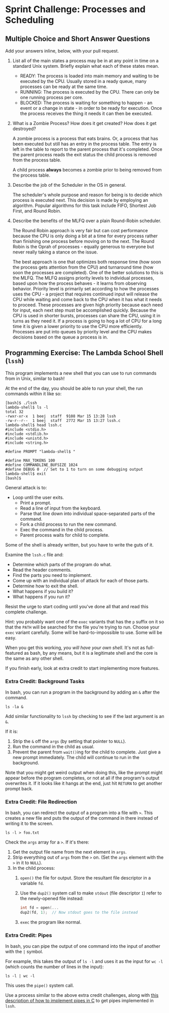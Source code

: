 # Sprint Challenge: Processes and Scheduling

## Multiple Choice and Short Answer Questions

Add your answers inline, below, with your pull request.

1. List all of the main states a process may be in at any point in time on a
   standard Unix system. Briefly explain what each of these states mean.
   * READY: The process is loaded into main memory and waiting to be executed by the CPU. Usually stored in a ready queue, many processes can be ready at the same time.
   * RUNNING: The process is executed by the CPU. There can only be one running process per core.
   * BLOCKED: The process is waiting for something to happen - an event or a change in state - in order to be ready for execution. Once the process receives the thing it needs it can then be executed.

2. What is a Zombie Process? How does it get created? How does it get destroyed?

    A zombie process is a  process that eats brains. Or, a process that has been executed but still has an entry in the process table. The entry is left in the table to report to the parent process that it's completed. Once the parent process reads the exit status the child process is removed from the process table.

    A child process **always** becomes a zombie prior to being removed from the process table.



3. Describe the job of the Scheduler in the OS in general.
    
    The scheduler's whole purpose and reason for being is to decide which process is executed next. This decision is made by employing an algorithm. Popular algorithms for this task include FIFO, Shortest Job First, and Round Robin.

4. Describe the benefits of the MLFQ over a plain Round-Robin scheduler.

    The Round Robin approach is very fair but can cost performance because the CPU is only doing a bit at a time for every process rather than finishing one process before moving on to the next. The Round Robin is the Oprah of processes - equally generous to everyone but never really taking a stance on the issue.

    The best approach is one that optimizes both response time (how soon the process gets attention from the CPU) and turnaround time (how soon the processes are completed). One of the better solutions to this is the MLFQ. The MLFQ assigns priority levels to individual processes, based upon how the process behaves - it learns from observing behavior. Priority level is primarily set according to how the processes uses the CPU - a project that requires continued input will release the CPU while waiting and come back to the CPU when it has what it needs to proceed. These processes are given high priority because each need for input, each next step must be accomplished quickly. Because the CPU is used in shorter bursts, processes can share the CPU, using it in turns as they need it. If a process is going to hog a lot of CPU for a long time it is given a lower priority to use the CPU more efficiently. Processes are put into queues by priority level and the CPU makes decisions based on the queue a process is in. 

## Programming Exercise: The Lambda School Shell (`lssh`)

This program implements a new shell that you can use to run commands from in
Unix, similar to bash!

At the end of the day, you should be able to run your shell, the run commands within it like so:

```
[bash]$ ./lssh 
lambda-shell$ ls -l
total 32
-rwxr-xr-x  1 beej  staff  9108 Mar 15 13:28 lssh
-rw-r--r--  1 beej  staff  2772 Mar 15 13:27 lssh.c
lambda-shell$ head lssh.c
#include <stdio.h>
#include <stdlib.h>
#include <unistd.h>
#include <string.h>

#define PROMPT "lambda-shell$ "

#define MAX_TOKENS 100
#define COMMANDLINE_BUFSIZE 1024
#define DEBUG 0  // Set to 1 to turn on some debugging output
lambda-shell$ exit
[bash]$ 
```

General attack is to:

* Loop until the user exits.
  * Print a prompt.
  * Read a line of input from the keyboard.
  * Parse that line down into individual space-separated parts of the command.
  * Fork a child process to run the new command.
  * Exec the command in the child process.
  * Parent process waits for child to complete.

Some of the shell is already written, but you have to write the guts of it.

Examine the `lssh.c` file and:

* Determine which parts of the program do what.
* Read the header comments.
* Find the parts you need to implement.
* Come up with an individual plan of attack for each of those parts.
* Determine how to exit the shell.
* What happens if you build it?
* What happens if you run it?

Resist the urge to start coding until you've done all that and read this
complete challenge.

Hint: you probably want one of the `exec` variants that has the `p` suffix on it
so that the `PATH` will be searched for the file you're trying to run. Choose
your `exec` variant carefully. Some will be hard-to-impossible to use. Some will
be easy.

When you get this working, _you will have your own shell_. It's not as
full-featured as bash, by any means, but it is a legitimate shell and the core
is the same as any other shell.

If you finish early, look at extra credit to start implementing more features.

### Extra Credit: Background Tasks

In bash, you can run a program in the background by adding an `&` after the
command.

```
ls -la &
```

Add similar functionality to `lssh` by checking to see if the last argument is
an `&`.

If it is:

1. Strip the `&` off the `args` (by setting that pointer to `NULL`).
2. Run the command in the child as usual.
3. Prevent the parent from `wait()`ing for the child to complete. Just give a
   new prompt immediately. The child will continue to run in the background.

Note that you might get weird output when doing this, like the prompt might
appear before the program completes, or not at all if the program's output
overwrites it. If it looks like it hangs at the end, just hit `RETURN` to get
another prompt back.


### Extra Credit: File Redirection

In bash, you can redirect the output of a program into a file with `>`. This
creates a new file and puts the output of the command in there instead of
writing it to the screen.

```
ls -l > foo.txt
```

Check the `args` array for a `>`. If it's there:

1. Get the output file name from the next element in `args`.
2. Strip everything out of `args` from the `>` on. (Set the `args` element with
   the `>` in it to `NULL`).
3. In the child process:
    1. `open()` the file for output. Store the resultant file descriptor in a
       variable `fd`.
    2. Use the `dup2()` system call to make `stdout` (file descriptor `1`) refer
       to the newly-opened file instead:

	    ```c
		int fd = open(...
		dup2(fd, 1);  // Now stdout goes to the file instead
		```
	3. `exec` the program like normal.

### Extra Credit: Pipes

In bash, you can pipe the output of one command into the input of another with
the `|` symbol.

For example, this takes the output of `ls -l` and uses it as the input for `wc
-l` (which counts the number of lines in the input):

```
ls -l | wc -l
```

This uses the `pipe()` system call.

Use a process similar to the above extra credit challenges, along with [this
description of how to implement pipes in
C](https://github.com/LambdaSchool/CS-Wiki/wiki/How-Unix-Pipes-are-Implemented)
to get pipes implemented in `lssh`.